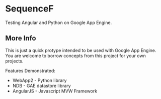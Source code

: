 # SequenceF
Testing Angular and Python on Google App Engine.

## More Info
This is just a quick protype intended to be used with Google App Engine. You are welcome to borrow concepts from this project for your own projects.

Features Demonstrated:

* WebApp2 - Python library
* NDB - GAE datastore library
* AngularJS - Javascript MVW Framework
